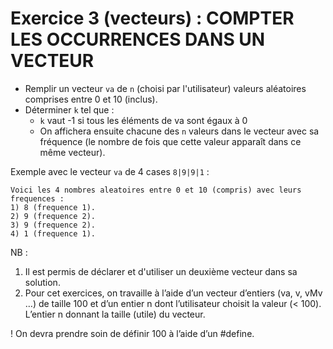 # Exercice 3 (vecteurs) : COMPTER LES OCCURRENCES DANS UN VECTEUR

+ Remplir un vecteur `va` de `n` (choisi par l'utilisateur) valeurs aléatoires comprises entre 0 et 10 (inclus).
+ Déterminer `k` tel que :
  + `k` vaut -1 si tous les éléments de va sont égaux à 0 
  + On affichera ensuite chacune des `n` valeurs dans le vecteur avec sa fréquence (le nombre de fois que cette valeur apparaît dans ce même vecteur).

Exemple avec le vecteur `va` de 4 cases `8|9|9|1` :
```shell
Voici les 4 nombres aleatoires entre 0 et 10 (compris) avec leurs frequences :
1) 8 (frequence 1).
2) 9 (frequence 2).
3) 9 (frequence 2).
4) 1 (frequence 1).
```

NB :

1. Il est permis de déclarer et d'utiliser un deuxième vecteur dans sa solution.
1. Pour cet exercices, on travaille à l’aide d’un vecteur d’entiers (va, v, vMv …) de taille 100 et d’un
entier n dont l’utilisateur choisit la valeur (< 100). L’entier n donnant la taille (utile) du vecteur.

! On devra prendre soin de définir 100 à l’aide d’un #define.
